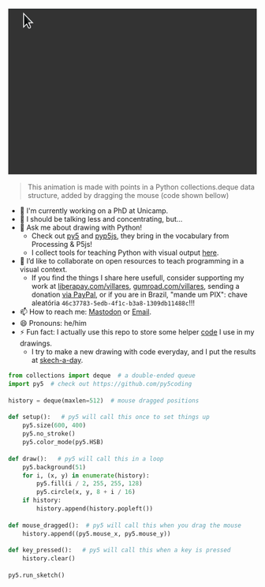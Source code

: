 <!--**username/username** is a ✨ _special_ ✨ repository because its `README.md` (this file) appears on your GitHub profile.-->

![animação Hello World](hello.gif)

> This animation is made with points in a Python collections.deque data structure, added by dragging the mouse (code shown bellow)
- 🔭 I'm currently working on a PhD at Unicamp.
- 🌱 I should be talking less and concentrating, but...
- 💬 Ask me about drawing with Python! 
    - Check out [py5](https://py5coding.org) and [pyp5js](berinhard.github.io/pyp5js/pyodide/), they bring in the vocabulary from Processing & P5js!
    - I collect tools for teaching Python with visual output [here](https://github.com/villares/Resources-for-teaching-programming).
- 👯 I’d like to collaborate on open resources to teach programming in a visual context.
    - If you find the things I share here usefull, consider supporting my work at [liberapay.com/villares](https://liberapay.com/villares/),  [gumroad.com/villares](https://gumroad.com/villares), sending a donation [via PayPal](https://www.paypal.com/donate/?hosted_button_id=5B4MZ78C9J724), or if you are in Brazil, "mande um PIX": chave aleatória `46c37783-5edb-4f1c-b3a8-1309db11488c`!!!
- 📫 How to reach me: [Mastodon](ciberlandia.pt/@villares) or [Email](https://abav.lugaralgum.com/contato).
- 😄 Pronouns: he/him
- ⚡ Fun fact: I actually use this repo to store some helper [code](https://github.com/villares/villares) I use in my drawings.
    - I try to make a new drawing with code everyday, and I put the results at  [skech-a-day](https://abav.lugaralgum.com/sketch-a-day).

```python
from collections import deque  # a double-ended queue
import py5  # check out https://github.com/py5coding 

history = deque(maxlen=512)  # mouse dragged positions

def setup():   # py5 will call this once to set things up
    py5.size(600, 400)
    py5.no_stroke()
    py5.color_mode(py5.HSB)

def draw():   # py5 will call this in a loop
    py5.background(51)
    for i, (x, y) in enumerate(history):
        py5.fill(i / 2, 255, 255, 128)
        py5.circle(x, y, 8 + i / 16)
    if history:
        history.append(history.popleft())

def mouse_dragged():  # py5 will call this when you drag the mouse
    history.append((py5.mouse_x, py5.mouse_y))
    
def key_pressed():   # py5 will call this when a key is pressed
    history.clear()

py5.run_sketch()
```
